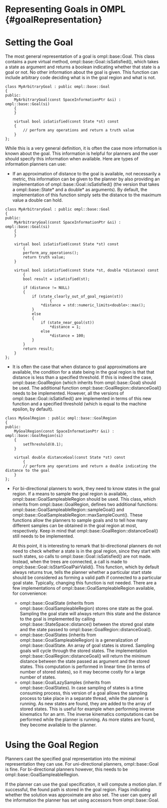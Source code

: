 # Representing Goals in OMPL {#goalRepresentation}

# Setting the Goal

The most general representation of a goal is ompl::base::Goal. This class contains a pure virtual method, ompl::base::Goal::isSatisfied(), which takes a state as argument and returns a boolean indicating whether that state is a goal or not. No other information about the goal is given. This function can include arbitrary code deciding what is in the goal region and what is not.

~~~{.cpp}
class MyArbitraryGoal : public ompl::base::Goal
{
public:
    MyArbitraryGoal(const SpaceInformationPtr &si) : ompl::base::Goal(si)
    {
    }

    virtual bool isSatisfied(const State *st) const
    {
        // perform any operations and return a truth value
    }
};
~~~

While this is a very general definition, it is often the case more information is known about the goal. This information is helpful for planners and the user should specify this information when available. Here are types of information planners can use:

- If an approximation of distance to the goal is available, not necessarily a metric, this information can be given to the planner by also providing an implementation of ompl::base::Goal::isSatisfied() (the version that takes a ompl::base::State* and a double* as arguments). By default, the implementation of this function simply sets the distance to the maximum value a double can hold.

~~~{.cpp}
class MyArbitraryGoal : public ompl::base::Goal
{
public:
    MyArbitraryGoal(const SpaceInformationPtr &si) : ompl::base::Goal(si)
    {
    }

    virtual bool isSatisfied(const State *st) const
        {
        perform_any_operations();
        return truth value;
    }

    virtual bool isSatisfied(const State *st, double *distance) const
        {
        bool result = isSatisfied(st);

        if (distance != NULL)
        {
            if (state_clearly_out_of_goal_region(st))
                    {
                *distance = std::numeric_limits<double>::max();
            }
            else
            {
                if (state_near_goal(st))
                    *distance = 1;
                else
                    *distance = 100;
            }
        }
        return result;
    }
};
~~~

- It is often the case that when distance to goal approximations are available, the condition for a state being in the goal region is that that distance is less than a specified threshold. If this is indeed the case, ompl::base::GoalRegion (which inherits from ompl::base::Goal) should be used. The additional function ompl::base::GoalRegion::distanceGoal() needs to be implemented. However, all the versions of ompl::base::Goal::isSatisfied() are implemented in terms of this new function and a specified threshold (which is equal to the machine epsilon, by default).

~~~{.cpp}
class MyGoalRegion : public ompl::base::GoalRegion
{
public:
    MyGoalRegion(const SpaceInformationPtr &si) : ompl::base::GoalRegion(si)
    {
        setThreshold(0.1);
    }

    virtual double distanceGoal(const State *st) const
        {
        // perform any operations and return a double indicating the distance to the goal
    }
};
~~~

- For bi-directional planners to work, they need to know states in the goal region. If a means to sample the goal region is available, ompl::base::GoalSampleableRegion should be used. This class, which inherits from ompl::base::GoalRegion, defines two additional functions: ompl::base::GoalSampleableRegion::sampleGoal() and ompl::base::GoalSampleableRegion::maxSampleCount(). These functions allow the planners to sample goals and to tell how many different samples can be obtained in the goal region at most, respectively. Keep in mind that ompl::base::GoalRegion::distanceGoal() still needs to be implemented.

  At this point, it is interesting to remark that bi-directional planners do not need to check whether a state is in the goal region, since they start with such states, so calls to ompl::base::Goal::isSatisfied() are not made. Instead, when the trees are connected, a call is made to ompl::base::Goal::isStartGoalPairValid(). This function, which by default always returns true, tells the planner whether a particular start state should be considered as forming a valid path if connected to a particular goal state. Typically, changing this function is not needed. There are a few implementations of ompl::base::GoalSampleableRegion available, for convenience:

  - ompl::base::GoalState (inherits from ompl::base::GoalSampleableRegion) stores one state as the goal. Sampling the goal state will always return this state and the distance to the goal is implemented by calling ompl::base::StateSpace::distance() between the stored goal state and the state passed to ompl::base::GoalRegion::distanceGoal().
  - ompl::base::GoalStates (inherits from ompl::base::GoalSampleableRegion) is a generalization of ompl::base::GoalState. An array of goal states is stored. Sampling goals will cycle through the stored states. The implementation ompl::base::GoalRegion::distanceGoal() will return the minimum distance between the state passed as argument and the stored states. This computation is performed in linear time (in terms of number of stored states), so it may become costly for a large number of states.
  - ompl::base::GoalLazySamples (inherits from ompl::base::GoalStates). In case sampling of states is a time consuming process, this version of a goal allows the sampling process to take place in a separate thread, while the planner is running. As new states are found, they are added to the array of stored states. This is useful for example when performing inverse kinematics for an arm. The inverse kinematics computations can be performed while the planner is running. As more states are found, they become available to the planner.

# Using the Goal Region

Planners cast the specified goal representation into the minimal representation they can use. For uni-directional planners, ompl::base::Goal is fine. For bi-directional planners however, this needs to be ompl::base::GoalSampleableRegion.

If the planner can use the goal specification, it will compute a motion plan. If successful, the found path is stored in the goal region. Flags indicating whether the solution was approximate are also set. The user can query all the information the planner has set using accessors from ompl::base::Goal.
